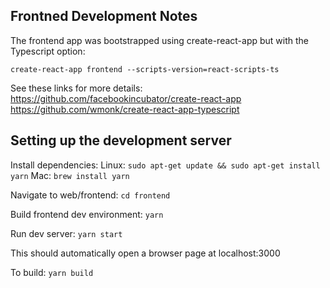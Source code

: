 ## Frontned Development Notes

The frontend app was bootstrapped using create-react-app but with the Typescript option:

`create-react-app frontend --scripts-version=react-scripts-ts`

See these links for more details:
https://github.com/facebookincubator/create-react-app
https://github.com/wmonk/create-react-app-typescript

## Setting up the development server 

Install dependencies:
Linux: `sudo apt-get update && sudo apt-get install yarn`
Mac: `brew install yarn`

Navigate to web/frontend:
`cd frontend`

Build frontend dev environment:
`yarn`

Run dev server:
`yarn start`

This should automatically open a browser page at localhost:3000

To build:
`yarn build`

